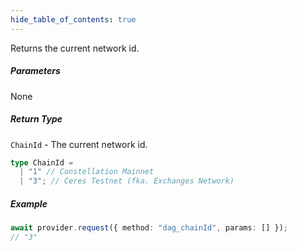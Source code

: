 ```yaml
---
hide_table_of_contents: true
---
```


<head>
  <meta
    name="description"
    content="Returns the current network id."
  />
</head>

<intro-end />

Returns the current network id.

##### Parameters

None

##### Return Type

`ChainId` - The current network id.

```typescript title="ChainId"
type ChainId =
  | "1" // Constellation Mainnet
  | "3"; // Ceres Testnet (fka. Exchanges Network)
```

##### Example

```typescript title="TypeScript"
await provider.request({ method: "dag_chainId", params: [] });
// "3"
```
